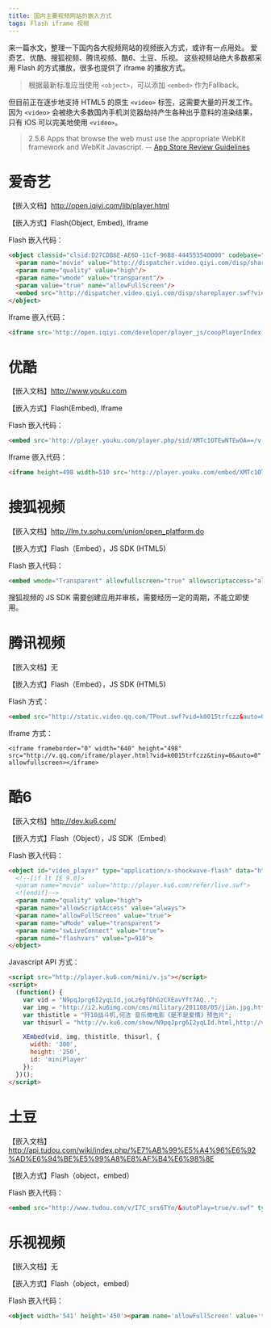 ```yaml
---
title: 国内主要视频网站的嵌入方式
tags: Flash iframe 视频
---
```


来一篇水文，整理一下国内各大视频网站的视频嵌入方式，或许有一点用处。
爱奇艺、优酷、搜狐视频、腾讯视频、酷6、土豆、乐视。
这些视频站绝大多数都采用 Flash 的方式播放，很多也提供了 iframe 的播放方式。

> 根据最新标准应当使用 `<object>`，可以添加 `<embed>` 作为Fallback。

但目前正在逐步地支持 HTML5 的原生 `<video>` 标签，这需要大量的开发工作。
因为 `<video>` 会被绝大多数国内手机浏览器劫持产生各种出乎意料的渲染结果，
只有 iOS 可以完美地使用 `<video>`。

> 2.5.6 Apps that browse the web must use the appropriate WebKit framework and WebKit Javascript. -- [App Store Review Guidelines][apple-guidlines]

<!--more-->


# 爱奇艺

【嵌入文档】<http://open.iqiyi.com/lib/player.html>

【嵌入方式】Flash(Object, Embed), Iframe

Flash 嵌入代码：

```html
<object classid="clsid:D27CDB6E-AE6D-11cf-96B8-444553540000" codebase="http://download.macromedia.com/pub/shockwave/cabs/flash/swflash.cab#version=7,0,19,0" width="680" height="520">
  <param name="movie" value="http://dispatcher.video.qiyi.com/disp/shareplayer.swf?vid=ade484a7c87734eee38f7f77cd9f3159&tvId=250912700&coop=&cid=&bd=1"/> 
  <param name="quality" value="high"/> 
  <param name="wmode" value="transparent"/> 
  <param value="true" name="allowFullScreen"/> 
  <embed src="http://dispatcher.video.qiyi.com/disp/shareplayer.swf?vid=ade484a7c87734eee38f7f77cd9f3159&tvId=250912700&coop=&cid=&bd=1" wmode="transparent" quality="high" pluginspage="http://www.macromedia.com/go/getflashplayer" type="application/x-shockwave-flash" width="680" height="520" allowfullscreen="true"/>
</object>
```

Iframe 嵌入代码：

```html
<iframe src='http://open.iqiyi.com/developer/player_js/coopPlayerIndex.html?vid=0c2340bbe6cce1bde14e94e50cd754ac&tvId=386549000&accessToken=2.f22860a2479ad60d8da7697274de9346&appKey=3955c3425820435e86d0f4cdfe56f5e7&appId=1368&height=100%&width=100%' frameborder='0' width='320px' height='180px' allowfullscreen='true'></iframe>
```

# 优酷

【嵌入文档】<http://www.youku.com>

【嵌入方式】Flash(Embed), Iframe

Flash 嵌入代码：

```html
<embed src='http://player.youku.com/player.php/sid/XMTc1OTEwNTEwOA==/v.swf' allowFullScreen='true' quality='high' width='480' height='400' align='middle' allowScriptAccess='always' type='application/x-shockwave-flash'></embed>
```

Iframe 嵌入代码：

```html
<iframe height=498 width=510 src='http://player.youku.com/embed/XMTc1OTEwNTEwOA==' frameborder=0 'allowfullscreen'></iframe>
```

# 搜狐视频

【嵌入文档】<http://lm.tv.sohu.com/union/open_platform.do>

【嵌入方式】Flash（Embed），JS SDK (HTML5)

Flash 嵌入代码：

```html
<embed wmode="Transparent" allowfullscreen="true" allowscriptaccess="always" quality="high" src="http://share.vrs.sohu.com/2316624/v.swf&topBar=1&autoplay=false&plid=8399917&pub_catecode=0&from=page" type="application/x-shockwave-flash" /></embed>
```

搜狐视频的 JS SDK 需要创建应用并审核，需要经历一定的周期，不能立即使用。

# 腾讯视频

【嵌入文档】无

【嵌入方式】Flash（Embed），JS SDK (HTML5)

Flash 方式：

```html
<embed src="http://static.video.qq.com/TPout.swf?vid=k0015trfczz&auto=0" allowFullScreen="true" quality="high" width="480" height="400" align="middle" allowScriptAccess="always" type="application/x-shockwave-flash"></embed>
```

Iframe 方式：

```hmtl
<iframe frameborder="0" width="640" height="498" src="http://v.qq.com/iframe/player.html?vid=k0015trfczz&tiny=0&auto=0" allowfullscreen></iframe>
```

# 酷6

【嵌入文档】<http://dev.ku6.com/>

【嵌入方式】Flash（Object），JS SDK（Embed）

Flash 嵌入代码：

```html
<object id="video_player" type="application/x-shockwave-flash" data="http://player.ku6.com/refer/y5dVmbq9y8-q9cgAwLfczA../v.swf" height="300" width="400">
  <!--[if lt IE 9.0]>
  <param name="movie" value="http://player.ku6.com/refer/live.swf">
  <![endif]-->
  <param name="quality" value="high">
  <param name="allowScriptAccess" value="always">
  <param name="allowFullScreen" value="true">
  <param name="wMode" value="transparent">
  <param name="swLiveConnect" value="true">
  <param name="flashvars" value="p=910">
</object>
```

Javascript API 方式：

```html
<script src="http://player.ku6.com/mini/v.js"></script>
<script>
  (function() {
    var vid = "N9pqJprg6I2yqLId,joLz6gfDhGzCXEavYft7AQ..";
    var img = "http://i2.ku6img.com/cms/military/201108/05/jian.jpg,http://gug.ku6cdn.com/201112/ku620111222155210859.jpg";
    var thistitle = "歼10战斗机,何洁 音乐微电影《是不是爱情》预告片";
    var thisurl = "http://v.ku6.com/show/N9pqJprg6I2yqLId.html,http://v.ku6.com/show/joLz6gfDhGzCXEavYft7AQ...html"

    XEmbed(vid, img, thistitle, thisurl, {
      width: '300',
      height: '250',
      id: 'miniPlayer'
    });
  })();
</script>
```

# 土豆

【嵌入文档】<http://api.tudou.com/wiki/index.php/%E7%AB%99%E5%A4%96%E6%92%AD%E6%94%BE%E5%99%A8%E8%AF%B4%E6%98%8E>

【嵌入方式】Flash（object，embed）

Flash 嵌入代码：

```html
<embed src="http://www.tudou.com/v/I7C_srs6TYo/&autoPlay=true/v.swf" type="application/x-shockwave-flash" allowscriptaccess="always" allowfullscreen="true" wmode="opaque" width="480" height="400"></embed>
```

# 乐视视频

【嵌入文档】无

【嵌入方式】Flash（object，embed）

Flash 嵌入代码：

```html
<object width='541' height='450'><param name='allowFullScreen' value='true'><param name='movie' value='http://img1.c0.letv.com/ptv/player/swfPlayer.swf?autoPlay=0&id=26849015'/><embed src='http://img1.c0.letv.com/ptv/player/swfPlayer.swf?autoPlay=0&id=26849015' width='541' height='450' allowFullScreen='true' type='application/x-shockwave-flash'/></object>
```

[apple-guidlines]: https://developer.apple.com/app-store/review/guidelines/
